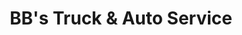 ---
title: "BB's Truck & Auto Service"
url: /erie/bbs-truck-und-auto-service/
shop: Autowerkstatt
---